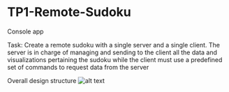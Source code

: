 # TP1-Remote-Sudoku
Console app

Task: Create a remote sudoku with a single server and a single client.
The server is in charge of managing and sending to the client all the data and visualizations pertaining the sudoku
while the client must use a predefined set of commands to request data from the server

Overall design structure
![alt text](https://github.com/LeviMatias/TP1-Remote-Sudoku/blob/master/diagram.png)
